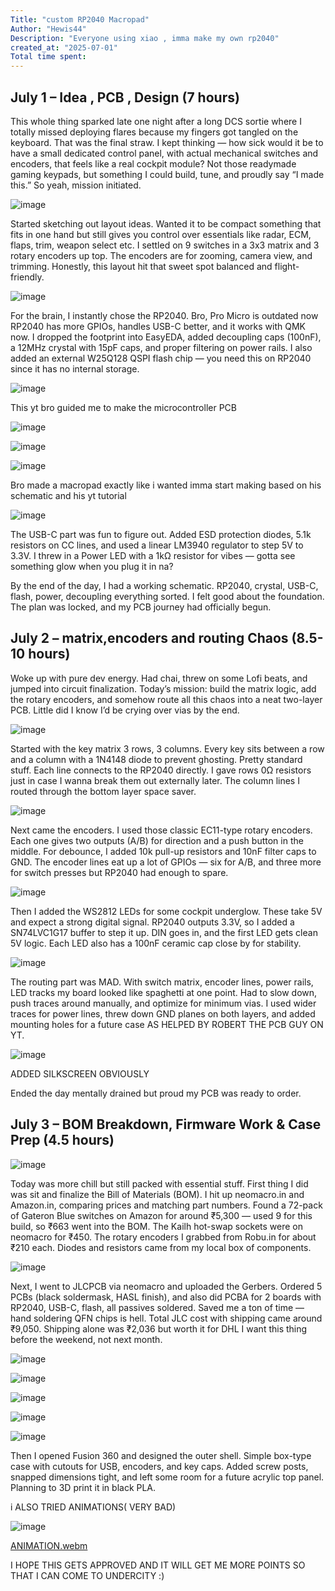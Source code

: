 ```yaml
---
Title: "custom RP2040 Macropad"
Author: "Hewis44"
Description: "Everyone using xiao , imma make my own rp2040"
created_at: "2025-07-01"
Total time spent: 
---
```





## July 1 – Idea , PCB , Design (7 hours)

This whole thing sparked late one night after a long DCS sortie where I totally missed deploying flares because my fingers got tangled on the keyboard. That was the final straw. I kept thinking — how sick would it be to have a small dedicated control panel, with actual mechanical switches and encoders, that feels like a real cockpit module? Not those readymade gaming keypads, but something I could build, tune, and proudly say “I made this.” So yeah, mission initiated.



![image](https://github.com/user-attachments/assets/856a1228-17d5-416b-bc5b-002234eff6d0)


Started sketching out layout ideas. Wanted it to be compact  something that fits in one hand but still gives you control over essentials like radar, ECM, flaps, trim, weapon select etc. I settled on 9 switches in a 3x3 matrix and 3 rotary encoders up top. The encoders are for zooming, camera view, and trimming. Honestly, this layout hit that sweet spot  balanced and flight-friendly.




![image](https://github.com/user-attachments/assets/a6b5eb6f-a398-4489-aa75-3fdbf9f6fb37)







For the brain, I instantly chose the RP2040. Bro, Pro Micro is outdated now RP2040 has more GPIOs, handles USB-C better, and it works with QMK now. I dropped the footprint into EasyEDA, added decoupling caps (100nF), a 12MHz crystal with 15pF caps, and proper filtering on power rails. I also added an external W25Q128 QSPI flash chip — you need this on RP2040 since it has no internal storage.



![image](https://github.com/user-attachments/assets/784d6ae8-07e9-420e-962c-b483fed9fb97)



This yt bro guided me to make the microcontroller PCB



![image](https://github.com/user-attachments/assets/5c0b3f5e-7fc2-4036-ba82-e31ff79c0a03)





![image](https://github.com/user-attachments/assets/794cde7f-f96a-441d-9021-e07d1c7a65c0)





![image](https://github.com/user-attachments/assets/ce2c0b6d-180e-4502-a85c-2b9154a89219)


Bro made a macropad exactly like i wanted imma start making based on his schematic and his yt tutorial


![image](https://github.com/user-attachments/assets/97cf4fd8-924f-4901-ad09-546e8028b539)






The USB-C part was fun to figure out. Added ESD protection diodes, 5.1k resistors on CC lines, and used a linear LM3940 regulator to step 5V to 3.3V. I threw in a Power LED with a 1kΩ resistor for vibes — gotta see something glow when you plug it in na?

By the end of the day, I had a working schematic. RP2040, crystal, USB-C, flash, power, decoupling  everything sorted. I felt good about the foundation. The plan was locked, and my PCB journey had officially begun.






## July 2 – matrix,encoders and routing Chaos (8.5-10 hours)



Woke up with pure dev energy. Had chai, threw on some Lofi beats, and jumped into circuit finalization. Today’s mission: build the matrix logic, add the rotary encoders, and somehow route all this chaos into a neat two-layer PCB. Little did I know I’d be crying over vias by the end.


![image](https://github.com/user-attachments/assets/5882c191-9cdb-489a-9353-596860d95146)




Started with the key matrix 3 rows, 3 columns. Every key sits between a row and a column with a 1N4148 diode to prevent ghosting. Pretty standard stuff. Each line connects to the RP2040 directly. I gave rows 0Ω resistors just in case I wanna break them out externally later. The column lines I routed through the bottom layer  space saver.



![image](https://github.com/user-attachments/assets/be526d96-63af-46a1-86ef-83c17eaab5a3)




Next came the encoders. I used those classic EC11-type rotary encoders. Each one gives two outputs (A/B) for direction and a push button in the middle. For debounce, I added 10k pull-up resistors and 10nF filter caps to GND. The encoder lines eat up a lot of GPIOs — six for A/B, and three more for switch presses  but RP2040 had enough to spare.





![image](https://github.com/user-attachments/assets/7fce29c6-e042-4a4a-ab9d-a5647f27dc24)




Then I added the WS2812 LEDs for some cockpit underglow. These take 5V and expect a strong digital signal. RP2040 outputs 3.3V, so I added a SN74LVC1G17 buffer to step it up. DIN goes in, and the first LED gets clean 5V logic. Each LED also has a 100nF ceramic cap close by for stability.



![image](https://github.com/user-attachments/assets/a3b05a63-00b8-4792-aacd-39565e860d69)






The routing part was MAD. With switch matrix, encoder lines, power rails, LED tracks  my board looked like spaghetti at one point. Had to slow down, push traces around manually, and optimize for minimum vias. I used wider traces for power lines, threw down GND planes on both layers, and added mounting holes for a future case AS HELPED BY ROBERT THE PCB GUY ON YT. 





![image](https://github.com/user-attachments/assets/888f8223-c6cb-46d9-8524-194564b79975)








ADDED SILKSCREEN OBVIOUSLY




Ended the day mentally drained but proud  my PCB was ready to order.








## July 3 – BOM Breakdown, Firmware Work & Case Prep (4.5 hours)



![image](https://github.com/user-attachments/assets/62b95393-5b42-4619-a2aa-86fc53221b6a)




Today was more chill but still packed with essential stuff. First thing I did was sit and finalize the Bill of Materials (BOM). I hit up neomacro.in and Amazon.in, comparing prices and matching part numbers. Found a 72-pack of Gateron Blue switches on Amazon for around ₹5,300 — used 9 for this build, so ₹663 went into the BOM. The Kailh hot-swap sockets were on neomacro for ₹450. The rotary encoders I grabbed from Robu.in for about ₹210 each. Diodes and resistors came from my local box of components.





![image](https://github.com/user-attachments/assets/2b05f3b4-bd71-48d9-9796-1fa74e75dc8e)




Next, I went to JLCPCB via neomacro and uploaded the Gerbers. Ordered 5 PCBs (black soldermask, HASL finish), and also did PCBA for 2 boards with RP2040, USB-C, flash, all passives soldered. Saved me a ton of time — hand soldering QFN chips is hell. Total JLC cost with shipping came around ₹9,050. Shipping alone was ₹2,036 but worth it for DHL  I want this thing before the weekend, not next month.


![image](https://github.com/user-attachments/assets/f819b825-41dd-45c2-983b-3cf7ab8f79c4)


![image](https://github.com/user-attachments/assets/72dda394-f42b-4410-8e57-f5a382dcb3c7)

![image](https://github.com/user-attachments/assets/5740f5d0-2d4d-4e78-bed3-cdbc34490f55)

![image](https://github.com/user-attachments/assets/d8bb0830-28ff-4c5d-b194-49da9483cfd0)

![image](https://github.com/user-attachments/assets/6dc7fcd5-1109-4240-b538-d2e5cdb2eb27)


Then I opened Fusion 360 and designed the outer shell. Simple box-type case with cutouts for USB, encoders, and key caps. Added screw posts, snapped dimensions tight, and left some room for a future acrylic top panel. Planning to 3D print it in black PLA.


i ALSO TRIED ANIMATIONS( VERY BAD)

![image](https://github.com/user-attachments/assets/ebb0cae8-cbda-45b4-9333-88d15f3cd007)

[ANIMATION.webm](https://github.com/user-attachments/assets/8ee8b1c9-feb6-40c3-911c-d5dce06c1714)


I HOPE THIS GETS APPROVED AND IT WILL GET ME MORE POINTS SO THAT I CAN COME TO UNDERCITY :)


























































































